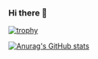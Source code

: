 ### Hi there 👋

[![trophy](https://github-profile-trophy.vercel.app/?username=ryo-ma)](https://github.com/ryo-ma/github-profile-trophy)


[![Anurag's GitHub stats](https://github-readme-stats.vercel.app/api?username=Cloud9bumsu)](https://github.com/anuraghazra/github-readme-stats)

<!--
**Cloud9Bumsu/Cloud9Bumsu** is a ✨ _special_ ✨ repository because its `README.md` (this file) appears on your GitHub profile.


Here are some ideas to get you started:

- 🔭 I’m currently working on ...
- 🌱 I’m currently learning ...
- 👯 I’m looking to collaborate on ...
- 🤔 I’m looking for help with ...
- 💬 Ask me about ...
- 📫 How to reach me: ...
- 😄 Pronouns: ...
- ⚡ Fun fact: ...
-->

